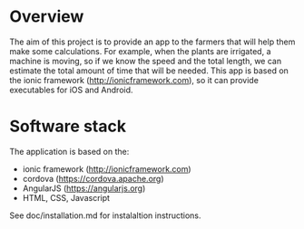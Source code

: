 Overview
====

The aim of this project is to provide an app to the farmers that will help them make some calculations. For example, when the plants are irrigated, a machine is moving, so if we know the speed and the total length, we can estimate the total amount of time that will be needed.
This app is based on the ionic framework (http://ionicframework.com), so it can provide executables for iOS and Android.

Software stack
====

The application is based on the:
* ionic framework (http://ionicframework.com)
* cordova (https://cordova.apache.org)
* AngularJS (https://angularjs.org)
* HTML, CSS, Javascript

See doc/installation.md for instalaltion instructions.